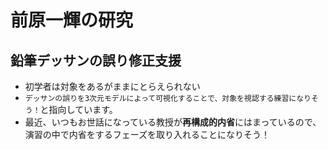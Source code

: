 # 前原一輝の研究

## 鉛筆デッサンの誤り修正支援

- 初学者は対象をあるがままにとらえられない
- `デッサンの誤りを3次元モデルによって可視化することで、対象を視認する練習になりそう！`と指向しています。
- 最近、いつもお世話になっている教授が**再構成的内省**にはまっているので、演習の中で内省をするフェーズを取り入れることになりそう！
